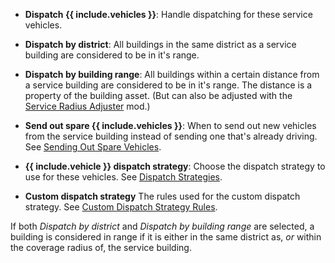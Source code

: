 - **Dispatch {{ include.vehicles }}**: 
  Handle dispatching for these service vehicles.

- **Dispatch by district**: 
  All buildings in the same district as a service building are considered to be in it's range.

- **Dispatch by building range**: 
  All buildings within a certain distance from a service building are considered to be in it's range. The distance is a property of the building asset. (But can also be adjusted with the [Service Radius Adjuster](http://steamcommunity.com/sharedfiles/filedetails/?id=785237088) mod.)

- **Send out spare {{ include.vehicles }}**: 
  When to send out new vehicles from the service building instead of sending one that's already driving.
  See [Sending Out Spare Vehicles](OptionsStandardServices.html#SendOutSpares).  

- **{{ include.vehicle }} dispatch strategy**: 
  Choose the dispatch strategy to use for these vehicles.
  See [Dispatch Strategies](OptionsStandardServices.html#DispatchStrategies).

- **Custom dispatch strategy**
  The rules used for the custom dispatch strategy.
  See [Custom Dispatch Strategy Rules](OptionsStandardServices.html#CustomDispatchStrategy).

If both *Dispatch by district* and *Dispatch by building range* are selected, a building is considered in range if it is either in the same district as, *or* within the coverage radius of, the service building. 